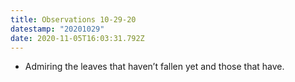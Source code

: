 ```yaml
---
title: Observations 10-29-20
datestamp: "20201029"
date: 2020-11-05T16:03:31.792Z
---
```

- Admiring the leaves that haven’t fallen yet and those that have.
